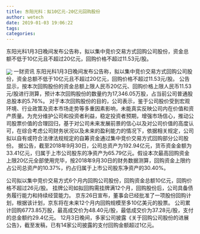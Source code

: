 ```yaml
---
title: 东阳光科：拟10亿元-20亿元回购股份
author: wetech
date: 2019-01-03 19:06:22
tags: 
categories: 
---
```

东阳光科1月3日晚间发布公告称，拟以集中竞价交易方式回购公司股份，资金总额不低于10亿元且不超过20亿元，回购价格不超过11.53元/股。
<!-- more -->
<img align="center" border="0" src="https://imgcdn.yicai.com/uppics/images/2019/01/6750918acd2383b2dd53a6ac4ae3e351.jpg" />
一财资讯
东阳光科1月3日晚间发布公告称，拟以集中竞价交易方式回购公司股份，资金总额不低于10亿元且不超过20亿元，回购价格不超过11.53元/股。
公告显示，按本次回购股份的资金总额上限人民币20亿元、回购价格上限人民币11.53元/股进行测算，预计本次回购股份的数量约为17,346.05万股，占当前公司普通股总股本的5.76%。
对于本次回购股份的目的，公司表示，鉴于公司股价受到宏观环境、行业政策及资本市场走势等多重因素影响，未能真实反映公司内在价值和资产质量。为充分维护公司和投资者利益，稳定投资者预期，增强市场信心，推动公司股票价值的合理回归，基于对公司未来发展前景的信心以及对公司价值的高度认可，在综合考虑公司财务状况以及未来的盈利能力的情况下，依据相关规定，公司拟以自有或符合法律法规规定的自筹资金通过集中竞价交易方式回购部分公司股份。
据公告，截至2018年9月30日，公司总资产为192.94亿元，货币资金金额为33.41亿元，归属于上市公司股东的净资产为65.79亿元。假设本次最高回购资金上限20亿元全部使用完毕，按2018年9月30日的财务数据测算，回购资金上限约占公司总资产的10.37%，约占归属于上市公司股东净资产的30.40%。
 
 
公司拟以集中竞价交易方式6个月内回购公司股份，回购资金总额10亿元，回购价格不超过26元/股。
挂牌公司如拟回购需挂牌满12个月，回购股份后，公司具备债务履行能力和持续经营能力。
京东26日宣布，董事会已经批准了一项股份回购计划，根据该计划，京东将在未来12个月内回购规模至多10亿美元的股票。
公司累计回购6773.85万股，最高成交价为48.40元/股，最低成交价为37.28元/股，支付的总金额约29.4亿元。
12月3日晚间，多家公司披露《关于回购公司股份的进展公告》，截至发稿，已有14家公司披露的支付回购金额超过1亿元。
